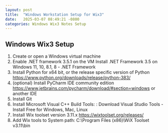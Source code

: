 ```yaml
---
layout: post
title:  "Windows Workstation Setup for Wix3"
date:   2025-03-07 08:49:21 -0800
categories: Windows Wix3 Notes Setup
---
```


## Windows Wix3 Setup

1. Create or open a Windows virtual machine
2. Enable .NET framework 3.5.1 on the VM Install .NET Framework 3.5 on Windows 11, 10, 8.1, 8 - .NET Framework
3. Install Python for x64 bit, or the release specific version of Python
https://www.python.org/downloads/release/python-383/
4. (optional) Install PyCharm IDE community edition https://www.jetbrains.com/pycharm/download/#section=windows or another IDE
5. Install Git 
6. Install Microsoft Visual C++ Build Tools: : Download Visual Studio Tools - Install Free for Windows, Mac, Linux
7. Install Wix toolset version 3.11.x https://wixtoolset.org/releases/
8. Add Wix tools to System path: C:\Program Files (x86)\WiX Toolset v3.11\bin